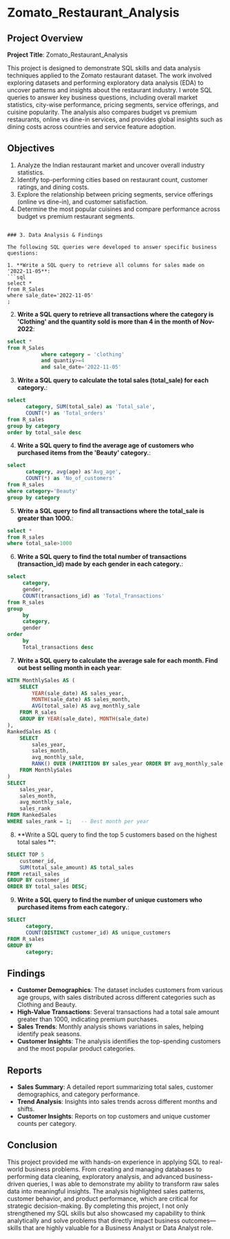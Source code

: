 # Zomato_Restaurant_Analysis

## Project Overview

**Project Title**: Zomato_Restaurant_Analysis

This project is designed to demonstrate SQL skills and data analysis techniques applied to the Zomato restaurant dataset. The work involved exploring datasets and performing exploratory data analysis (EDA) to uncover patterns and insights about the restaurant industry. I wrote SQL queries to answer key business questions, including overall market statistics, city-wise performance, pricing segments, service offerings, and cuisine popularity. The analysis also compares budget vs premium restaurants, online vs dine-in services, and provides global insights such as dining costs across countries and service feature adoption.

## Objectives

1. Analyze the Indian restaurant market and uncover overall industry statistics.
2. Identify top-performing cities based on restaurant count, customer ratings, and dining costs.
3. Explore the relationship between pricing segments, service offerings (online vs dine-in), and customer satisfaction.
4. Determine the most popular cuisines and compare performance across budget vs premium restaurant segments.

```

### 3. Data Analysis & Findings

The following SQL queries were developed to answer specific business questions:

1. **Write a SQL query to retrieve all columns for sales made on '2022-11-05**:
```sql
select *
from R_Sales
where sale_date='2022-11-05'
;
```

2. **Write a SQL query to retrieve all transactions where the category is 'Clothing' and the quantity sold is more than 4 in the month of Nov-2022**:
```sql
select *
from R_Sales
           where category = 'clothing'
           and quantiy>=4
           and sale_date='2022-11-05'
```

3. **Write a SQL query to calculate the total sales (total_sale) for each category.**:
```sql
select
      category, SUM(total_sale) as 'Total_sale',
      COUNT(*) as 'Total_orders'
from R_sales
group by category
order by total_sale desc
```

4. **Write a SQL query to find the average age of customers who purchased items from the 'Beauty' category.**:
```sql
select
      category, avg(age) as'Avg_age',
      COUNT(*) as 'No_of_customers'
from R_sales
where category='Beauty'
group by category
```

5. **Write a SQL query to find all transactions where the total_sale is greater than 1000.**:
```sql
select *
from R_sales
where total_sale>1000
```

6. **Write a SQL query to find the total number of transactions (transaction_id) made by each gender in each category.**:
```sql
select
     category,
     gender,
     COUNT(transactions_id) as 'Total_Transactions'
from R_sales
group
     by
     category,
     gender
order
     by
     Total_transactions desc
```

7. **Write a SQL query to calculate the average sale for each month. Find out best selling month in each year**:
```sql
WITH MonthlySales AS (
    SELECT
        YEAR(sale_date) AS sales_year,
        MONTH(sale_date) AS sales_month,
        AVG(total_sale) AS avg_monthly_sale
    FROM R_sales
    GROUP BY YEAR(sale_date), MONTH(sale_date)
),
RankedSales AS (
    SELECT
        sales_year,
        sales_month,
        avg_monthly_sale,
        RANK() OVER (PARTITION BY sales_year ORDER BY avg_monthly_sale DESC) AS sales_rank
    FROM MonthlySales
)
SELECT
    sales_year,
    sales_month,
    avg_monthly_sale,
    sales_rank
FROM RankedSales
WHERE sales_rank = 1;   -- Best month per year
```

8. **Write a SQL query to find the top 5 customers based on the highest total sales **:
```sql
SELECT TOP 5
    customer_id,
    SUM(total_sale_amount) AS total_sales
FROM retail_sales
GROUP BY customer_id
ORDER BY total_sales DESC;
```

9. **Write a SQL query to find the number of unique customers who purchased items from each category.**:
```sql
SELECT
      category,
      COUNT(DISTINCT customer_id) AS unique_customers
FROM R_sales
GROUP BY
      category;
```

## Findings

- **Customer Demographics**: The dataset includes customers from various age groups, with sales distributed across different categories such as Clothing and Beauty.
- **High-Value Transactions**: Several transactions had a total sale amount greater than 1000, indicating premium purchases.
- **Sales Trends**: Monthly analysis shows variations in sales, helping identify peak seasons.
- **Customer Insights**: The analysis identifies the top-spending customers and the most popular product categories.

## Reports

- **Sales Summary**: A detailed report summarizing total sales, customer demographics, and category performance.
- **Trend Analysis**: Insights into sales trends across different months and shifts.
- **Customer Insights**: Reports on top customers and unique customer counts per category.

## Conclusion

This project provided me with hands-on experience in applying SQL to real-world business problems. From creating and managing databases to performing data cleaning, exploratory analysis, and advanced business-driven queries, I was able to demonstrate my ability to transform raw sales data into meaningful insights. The analysis highlighted sales patterns, customer behavior, and product performance, which are critical for strategic decision-making. By completing this project, I not only strengthened my SQL skills but also showcased my capability to think analytically and solve problems that directly impact business outcomes—skills that are highly valuable for a Business Analyst or Data Analyst role.
